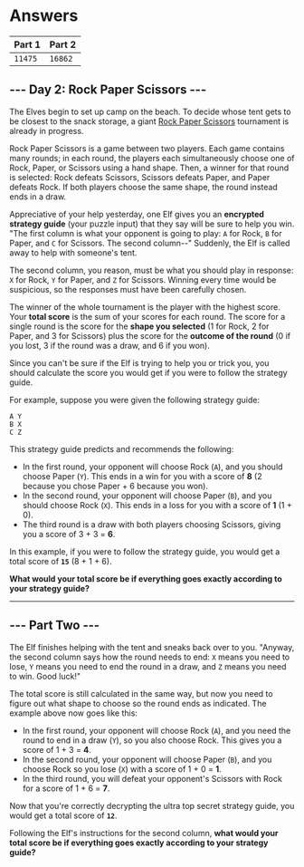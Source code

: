 # Answers

| Part 1  | Part 2  |
| ------- | ------- |
| `11475` | `16862` |

## --- Day 2: Rock Paper Scissors ---

The Elves begin to set up camp on the beach. To decide whose tent gets to be closest to the snack storage, a giant [Rock Paper Scissors](https://en.wikipedia.org/wiki/Rock_paper_scissors) tournament is already in progress.

Rock Paper Scissors is a game between two players. Each game contains many rounds; in each round, the players each simultaneously choose one of Rock, Paper, or Scissors using a hand shape. Then, a winner for that round is selected: Rock defeats Scissors, Scissors defeats Paper, and Paper defeats Rock. If both players choose the same shape, the round instead ends in a draw.

Appreciative of your help yesterday, one Elf gives you an __encrypted strategy guide__ (your puzzle input) that they say will be sure to help you win. "The first column is what your opponent is going to play: `A` for Rock, `B` for Paper, and `C` for Scissors. The second column--" Suddenly, the Elf is called away to help with someone's tent.

The second column, you reason, must be what you should play in response: `X` for Rock, `Y` for Paper, and `Z` for Scissors. Winning every time would be suspicious, so the responses must have been carefully chosen.

The winner of the whole tournament is the player with the highest score. Your __total score__ is the sum of your scores for each round. The score for a single round is the score for the __shape you selected__ (1 for Rock, 2 for Paper, and 3 for Scissors) plus the score for the __outcome of the round__ (0 if you lost, 3 if the round was a draw, and 6 if you won).

Since you can't be sure if the Elf is trying to help you or trick you, you should calculate the score you would get if you were to follow the strategy guide.

For example, suppose you were given the following strategy guide:

    A Y
    B X
    C Z
    

This strategy guide predicts and recommends the following:

*   In the first round, your opponent will choose Rock (`A`), and you should choose Paper (`Y`). This ends in a win for you with a score of __8__ (2 because you chose Paper + 6 because you won).
*   In the second round, your opponent will choose Paper (`B`), and you should choose Rock (`X`). This ends in a loss for you with a score of __1__ (1 + 0).
*   The third round is a draw with both players choosing Scissors, giving you a score of 3 + 3 = __6__.

In this example, if you were to follow the strategy guide, you would get a total score of __`15`__ (8 + 1 + 6).

__What would your total score be if everything goes exactly according to your strategy guide?__

-----------------

## --- Part Two ---

The Elf finishes helping with the tent and sneaks back over to you. "Anyway, the second column says how the round needs to end: `X` means you need to lose, `Y` means you need to end the round in a draw, and `Z` means you need to win. Good luck!"

The total score is still calculated in the same way, but now you need to figure out what shape to choose so the round ends as indicated. The example above now goes like this:

*   In the first round, your opponent will choose Rock (`A`), and you need the round to end in a draw (`Y`), so you also choose Rock. This gives you a score of 1 + 3 = __4__.
*   In the second round, your opponent will choose Paper (`B`), and you choose Rock so you lose (`X`) with a score of 1 + 0 = __1__.
*   In the third round, you will defeat your opponent's Scissors with Rock for a score of 1 + 6 = __7__.

Now that you're correctly decrypting the ultra top secret strategy guide, you would get a total score of __`12`__.

Following the Elf's instructions for the second column, __what would your total score be if everything goes exactly according to your strategy guide?__